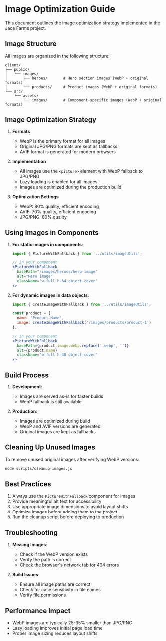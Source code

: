 # Image Optimization Guide

This document outlines the image optimization strategy implemented in the Jace Farms project.

## Image Structure

All images are organized in the following structure:

```
client/
├── public/
│   └── images/
│       ├── heroes/       # Hero section images (WebP + original formats)
│       └── products/     # Product images (WebP + original formats)
└── src/
    └── assets/
        └── images/       # Component-specific images (WebP + original formats)
```

## Image Optimization Strategy

1. **Formats**
   - WebP is the primary format for all images
   - Original JPG/PNG formats are kept as fallbacks
   - AVIF format is generated for modern browsers

2. **Implementation**
   - All images use the `<picture>` element with WebP fallback to JPG/PNG
   - Lazy loading is enabled for all images
   - Images are optimized during the production build

3. **Optimization Settings**
   - WebP: 80% quality, efficient encoding
   - AVIF: 70% quality, efficient encoding
   - JPG/PNG: 80% quality

## Using Images in Components

1. **For static images in components**:
   ```jsx
   import { PictureWithFallback } from '../utils/imageUtils';
   
   // In your component
   <PictureWithFallback
     basePath="/images/heroes/hero-image"
     alt="Hero image"
     className="w-full h-64 object-cover"
   />
   ```

2. **For dynamic images in data objects**:
   ```jsx
   import { createImageWithFallback } from '../utils/imageUtils';
   
   const product = {
     name: 'Product Name',
     image: createImageWithFallback('/images/products/product-1')
   };
   
   // In your component
   <PictureWithFallback
     basePath={product.image.webp.replace('.webp', '')}
     alt={product.name}
     className="w-full h-48 object-cover"
   />
   ```

## Build Process

1. **Development**:
   - Images are served as-is for faster builds
   - WebP fallback is still available

2. **Production**:
   - Images are optimized during build
   - WebP and AVIF versions are generated
   - Original images are kept as fallbacks

## Cleaning Up Unused Images

To remove unused original images after verifying WebP versions:

```bash
node scripts/cleanup-images.js
```

## Best Practices

1. Always use the `PictureWithFallback` component for images
2. Provide meaningful alt text for accessibility
3. Use appropriate image dimensions to avoid layout shifts
4. Optimize images before adding them to the project
5. Run the cleanup script before deploying to production

## Troubleshooting

1. **Missing Images**:
   - Check if the WebP version exists
   - Verify the path is correct
   - Check the browser's network tab for 404 errors

2. **Build Issues**:
   - Ensure all image paths are correct
   - Check for case sensitivity in file names
   - Verify file permissions

## Performance Impact

- WebP images are typically 25-35% smaller than JPG/PNG
- Lazy loading improves initial page load time
- Proper image sizing reduces layout shifts
